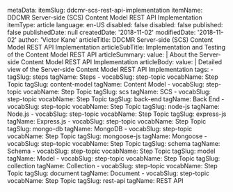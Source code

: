 metaData:
    itemSlug: ddcmr-scs-rest-api-implementation
    itemName: DDCMR Server-side (SCS) Content Model REST API Implementation
    itemType: article
    language: en-US
    disabled: false
    disabled: false
    published: false
    publishedDate: null
    createdDate: '2018-11-02'
    modifiedDate: '2018-11-02'
author: 'Victor Kane'
articleTitle: DDCMR Server-side (SCS) Content Model REST API Implementation
articleSubTitle: Implementation and Testing of the Content Model REST API
articleSummary:
    value: |
        About the Server-side Content Model REST API Implementation
articleBody:
    value: |
        Detailed view of the Server-side Content Model REST API Implementation
tags:
    - tagSlug: steps
      tagName: Steps
    - vocabSlug: step-topic
      vocabName: Step Topic
      tagSlug: content-model
      tagName: Content Model
    - vocabSlug: step-topic
      vocabName: Step Topic
      tagSlug: scs
      tagName: SCS
    - vocabSlug: step-topic
      vocabName: Step Topic
      tagSlug: back-end
      tagName: Back End
    - vocabSlug: step-topic
      vocabName: Step Topic
      tagSlug: node-js
      tagName: Node.js
    - vocabSlug: step-topic
      vocabName: Step Topic
      tagSlug: express-js
      tagName: Express.js
    - vocabSlug: step-topic
      vocabName: Step Topic
      tagSlug: mongo-db
      tagName: MongoDB
    - vocabSlug: step-topic
      vocabName: Step Topic
      tagSlug: mongoose-js
      tagName: Mongoose
    - vocabSlug: step-topic
      vocabName: Step Topic
      tagSlug: schema
      tagName: Schema
    - vocabSlug: step-topic
      vocabName: Step Topic
      tagSlug: model
      tagName: Model
    - vocabSlug: step-topic
      vocabName: Step Topic
      tagSlug: collection
      tagName: Collection
    - vocabSlug: step-topic
      vocabName: Step Topic
      tagSlug: document
      tagName: Document
    - vocabSlug: step-topic
      vocabName: Step Topic
      tagSlug: rest-api
      tagName: REST API
